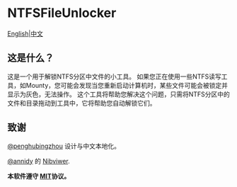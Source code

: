 # NTFSFileUnlocker

[English](https://github.com/startpenghubingzhou/NTFSFileUnlocker)|[中文](https://github.com/startpenghubingzhou/NTFSFileUnlocker/blob/main/README_CN.md)

## 这是什么？

这是一个用于解锁NTFS分区中文件的小工具。
如果您正在使用一些NTFS读写工具，如Mounty，您可能会发现当您重新启动计算机时，某些文件可能会被锁定并显示为灰色，无法操作。
这个工具将帮助您解决这个问题，只需将NTFS分区中的文件和目录拖动到工具中，它将帮助您自动解锁它们。

## 致谢

[@penghubingzhou](https://github.com/startpenghubingzhou/) 设计与中文本地化。

[@annidy](https://github.com/annidy/) 的 [Nibviwer](https://github.com/annidy/NibViwer).



**本软件遵守 [MIT](https://github.com/startpenghubingzhou/NTFSFileUnlocker/blob/main/LICENSE)协议。**